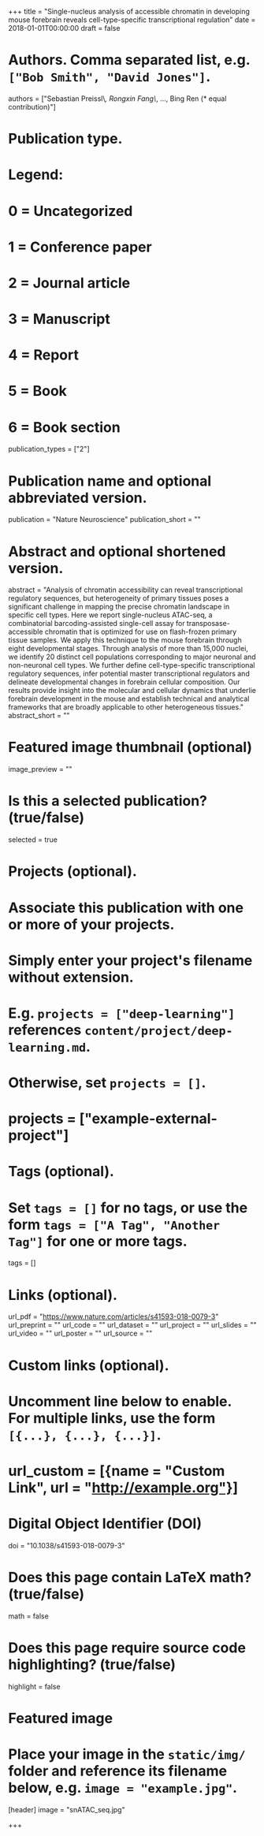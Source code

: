 +++
title = "Single-nucleus analysis of accessible chromatin in developing mouse forebrain reveals cell-type-specific transcriptional regulation"
date = 2018-01-01T00:00:00
draft = false

# Authors. Comma separated list, e.g. `["Bob Smith", "David Jones"]`.
authors = ["Sebastian Preissl\\*, Rongxin Fang\\*, ..., Bing Ren (* equal contribution)"]

# Publication type.
# Legend:
# 0 = Uncategorized
# 1 = Conference paper
# 2 = Journal article
# 3 = Manuscript
# 4 = Report
# 5 = Book
# 6 = Book section
publication_types = ["2"]

# Publication name and optional abbreviated version.
publication = "Nature Neuroscience"
publication_short = ""

# Abstract and optional shortened version.
abstract = "Analysis of chromatin accessibility can reveal transcriptional regulatory sequences, but heterogeneity of primary tissues poses a significant challenge in mapping the precise chromatin landscape in specific cell types. Here we report single-nucleus ATAC-seq, a combinatorial barcoding-assisted single-cell assay for transposase-accessible chromatin that is optimized for use on flash-frozen primary tissue samples. We apply this technique to the mouse forebrain through eight developmental stages. Through analysis of more than 15,000 nuclei, we identify 20 distinct cell populations corresponding to major neuronal and non-neuronal cell types. We further define cell-type-specific transcriptional regulatory sequences, infer potential master transcriptional regulators and delineate developmental changes in forebrain cellular composition. Our results provide insight into the molecular and cellular dynamics that underlie forebrain development in the mouse and establish technical and analytical frameworks that are broadly applicable to other heterogeneous tissues."
abstract_short = ""

# Featured image thumbnail (optional)
image_preview = ""

# Is this a selected publication? (true/false)
selected = true

# Projects (optional).
#   Associate this publication with one or more of your projects.
#   Simply enter your project's filename without extension.
#   E.g. `projects = ["deep-learning"]` references `content/project/deep-learning.md`.
#   Otherwise, set `projects = []`.
# projects = ["example-external-project"]

# Tags (optional).
#   Set `tags = []` for no tags, or use the form `tags = ["A Tag", "Another Tag"]` for one or more tags.
tags = []

# Links (optional).
url_pdf = "https://www.nature.com/articles/s41593-018-0079-3"
url_preprint = ""
url_code = ""
url_dataset = ""
url_project = ""
url_slides = ""
url_video = ""
url_poster = ""
url_source = ""

# Custom links (optional).
#   Uncomment line below to enable. For multiple links, use the form `[{...}, {...}, {...}]`.
# url_custom = [{name = "Custom Link", url = "http://example.org"}]

# Digital Object Identifier (DOI)
doi = "10.1038/s41593-018-0079-3"

# Does this page contain LaTeX math? (true/false)
math = false

# Does this page require source code highlighting? (true/false)
highlight = false

# Featured image
# Place your image in the `static/img/` folder and reference its filename below, e.g. `image = "example.jpg"`.
[header]
image = "snATAC_seq.jpg"

+++
